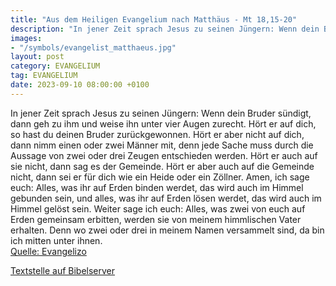 ```yaml
---
title: "Aus dem Heiligen Evangelium nach Matthäus - Mt 18,15-20"
description: "In jener Zeit sprach Jesus zu seinen Jüngern: Wenn dein Bruder sündigt, dann geh zu ihm und weise ihn unter vier Augen zurecht. Hört er auf dich, so hast du deinen Bruder zurückgewonnen. Hört er aber nicht auf dich, dann nimm einen oder zwei Männer mit, denn jede Sache muss durch...."
images:
- "/symbols/evangelist_matthaeus.jpg"
layout: post
category: EVANGELIUM
tag: EVANGELIUM
date: 2023-09-10 08:00:00 +0100
---
```

In jener Zeit sprach Jesus zu seinen Jüngern: Wenn dein Bruder sündigt, dann geh zu ihm und weise ihn unter vier Augen zurecht. Hört er auf dich, so hast du deinen Bruder zurückgewonnen.
Hört er aber nicht auf dich, dann nimm einen oder zwei Männer mit, denn jede Sache muss durch die Aussage von zwei oder drei Zeugen entschieden werden.<!--more-->
Hört er auch auf sie nicht, dann sag es der Gemeinde. Hört er aber auch auf die Gemeinde nicht, dann sei er für dich wie ein Heide oder ein Zöllner.
Amen, ich sage euch: Alles, was ihr auf Erden binden werdet, das wird auch im Himmel gebunden sein, und alles, was ihr auf Erden lösen werdet, das wird auch im Himmel gelöst sein.
Weiter sage ich euch: Alles, was zwei von euch auf Erden gemeinsam erbitten, werden sie von meinem himmlischen Vater erhalten.
Denn wo zwei oder drei in meinem Namen versammelt sind, da bin ich mitten unter ihnen.<br>
[Quelle: Evangelizo](https://evangeliumtagfuertag.org/DE/gospel)

[Textstelle auf Bibelserver](https://www.bibleserver.com/EU/Matthäus18,15-20)
